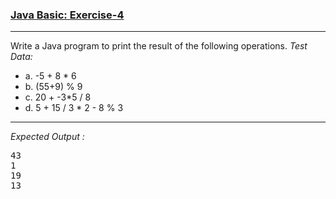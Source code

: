 ### [Java Basic: Exercise-4](https://www.w3resource.com/java-exercises/basic/java-basic-exercise-4.php)

***
Write a Java program to print the result of the following operations.
_Test Data:_

* a. -5 + 8 * 6
* b. (55+9) % 9
* c. 20 + -3*5 / 8
* d. 5 + 15 / 3 * 2 - 8 % 3

***
_Expected Output :_
<pre>
43
1
19
13
</pre>